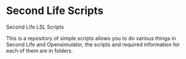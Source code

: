 # Second Life Scripts
Second Life LSL Scripts

This is a repository of simple scripts allows you to do various things in Second Life and Opensimulator, the scripts and required information for each of them are in folders.
